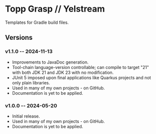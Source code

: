 # Topp Grasp // Yelstream
Templates for Gradle build files.

## Versions

### v1.1.0 -- 2024-11-13
* Improvements to JavaDoc generation.
* Tool-chain language-version controllable; can compile to target "21" with both JDK 21 and JDK 23 with no modification.
* JUnit 5 imposed upon final applications like Quarkus projects and not only plain libraries.
* Used in many of my own projects - on GitHub.
* Documentation is yet to be applied.

### v1.0.0 -- 2024-05-20
* Initial release.
* Used in many of my own projects - on GitHub.
* Documentation is yet to be applied.
